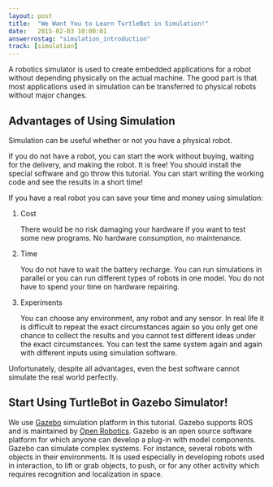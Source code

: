 ```yaml
---
layout: post
title:  "We Want You to Learn TurtleBot in Simulation!"
date:   2015-02-03 10:00:01
answerrostag: "simulation_introduction"
track: [simulation]
---
```


A robotics simulator is used to create embedded applications for a robot
without depending physically on the actual machine. The good part is that most
applications used in simulation can be transferred to physical robots without
major changes.

## Advantages of Using Simulation

Simulation can be useful whether or not you have a physical robot.

If you do not have a robot, you can start the work without buying, waiting for
the delivery, and making the robot. It is free! You should install the special
software and go throw this tutorial. You can start writing the working code and
see the results in a short time!

If you have a real robot you can save your time and money using simulation:

1. Cost

   There would be no risk damaging your hardware if you want to test some new
   programs. No hardware consumption, no maintenance.
2. Time

   You do not have to wait the battery recharge. You can run simulations in
   parallel or you can run different types of robots in one model. You do not
   have to spend your time on hardware repairing.
3. Experiments

   You can choose any environment, any robot and any sensor. In real life it is
   difficult to repeat the exact circumstances again so you only get one chance
   to collect the results and you cannot test different ideas under the exact
   circumstances. You can test the same system again and again with different
   inputs using simulation software.

Unfortunately, despite all advantages, even the best software cannot simulate
the real world perfectly.

## Start Using TurtleBot in Gazebo Simulator!

We use [Gazebo](http://gazebosim.org/) simulation platform in this tutorial. Gazebo
supports ROS and is maintained by [Open Robotics](https://www.openrobotics.org/).
Gazebo is an open source software platform for which anyone can develop a
plug-in with model components. Gazebo can simulate complex systems. For
instance, several robots with objects in their environments. It is used
especially in developing robots used in interaction, to lift or grab objects,
to push, or for any other activity which requires recognition and localization
in space.
